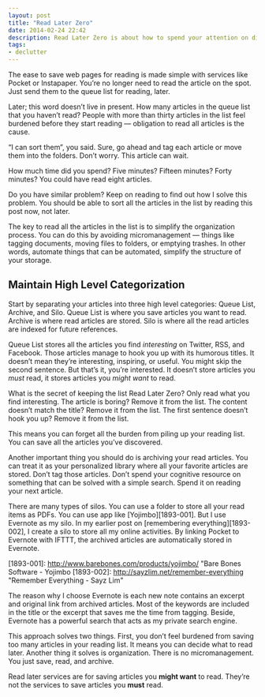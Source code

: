 ```yaml
---
layout: post
title: "Read Later Zero"
date: 2014-02-24 22:42
description: Read Later Zero is about how to spend your attention on discovery and importantly, reading.
tags:
- declutter
---
```


The ease to save web pages for reading is made simple with services like Pocket or Instapaper. You’re no longer need to read the article on the spot. Just send them to the queue list for reading, later.

<!--more-->

Later; this word doesn’t live in present. How many articles in the queue list that you haven’t read? People with more than thirty articles in the list feel burdened before they start reading — obligation to read all articles is the cause.

“I can sort them”, you said.  Sure, go ahead and tag each article or move them into the folders.  Don’t worry. This article can wait.

How much time did you spend? Five minutes? Fifteen minutes? Forty minutes?  You could have read eight articles.

Do you have similar problem? Keep on reading to find out how I solve this problem. You should be able to sort all the articles in the list by reading this post now, not later.

The key to read all the articles in the list is to simplify the organization process. You can do this by avoiding micromanagement — things like tagging documents, moving files to folders, or emptying trashes. In other words, automate things that can be automated, simplify the structure of your storage.

## Maintain High Level Categorization

Start by separating your articles into three high level categories: Queue List, Archive, and Silo. Queue List is where you save articles you want to read. Archive is where read articles are stored. Silo is where all the read articles are indexed for future references.

Queue List stores all the articles you find _interesting_ on Twitter, RSS, and Facebook. Those articles manage to hook you up with its humorous titles. It doesn’t mean they’re interesting, inspiring, or useful. You might skip the second sentence. But that’s it, you’re interested. It doesn’t store articles you _must_ read, it stores articles you _might want_ to read.

What is the secret of keeping the list Read Later Zero? Only read what you find interesting. The article is boring? Remove it from the list. The content doesn’t match the title? Remove it from the list. The first sentence doesn’t hook you up? Remove it from the list.

This means you can forget all the burden from piling up your reading list. You can save all the articles you’ve discovered.

Another important thing you should do is archiving your read articles. You can treat it as your personalized library where all your favorite articles are stored. Don’t tag those articles. Don’t spend your cognitive resource on something that can be solved with a simple search. Spend it on reading your next article.

There are many types of silos. You can use a folder to store all your read items as PDFs. You can use app like [Yojimbo][1893-001]. But I use Evernote as my silo.  In my earlier post on [remembering everything][1893-002], I create a silo to store all my online activities. By linking Pocket to Evernote with IFTTT, the archived articles are automatically stored in Evernote.

[1893-001]: http://www.barebones.com/products/yojimbo/ "Bare Bones Software - Yojimbo
[1893-002]: http://sayzlim.net/remember-everything "Remember Everything - Sayz Lim"

The reason why I choose Evernote is each new note contains an excerpt and original link from archived articles. Most of the keywords are included in the title or the excerpt that saves me the time from tagging. Beside, Evernote has a powerful search that acts as my private search engine.

This approach solves two things. First, you don’t feel burdened from saving too many articles in your reading list. It means you can decide what to read later. Another thing it solves is organization. There is no micromanagement. You just save, read, and archive.

Read later services are for saving articles you **might want** to read. They’re not the services to save articles you **must** read.
